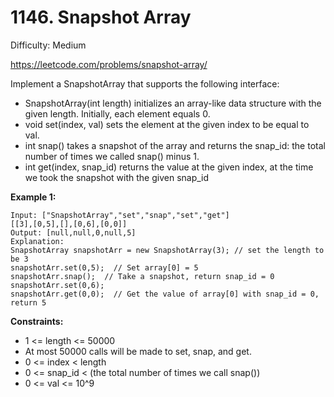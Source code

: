 # 1146. Snapshot Array

Difficulty: Medium

https://leetcode.com/problems/snapshot-array/

Implement a SnapshotArray that supports the following interface:

* SnapshotArray(int length) initializes an array-like data structure with the given length.  Initially, each element equals 0.
* void set(index, val) sets the element at the given index to be equal to val.
* int snap() takes a snapshot of the array and returns the snap_id: the total number of times we called snap() minus 1.
* int get(index, snap_id) returns the value at the given index, at the time we took the snapshot with the given snap_id

**Example 1:**
```
Input: ["SnapshotArray","set","snap","set","get"]
[[3],[0,5],[],[0,6],[0,0]]
Output: [null,null,0,null,5]
Explanation: 
SnapshotArray snapshotArr = new SnapshotArray(3); // set the length to be 3
snapshotArr.set(0,5);  // Set array[0] = 5
snapshotArr.snap();  // Take a snapshot, return snap_id = 0
snapshotArr.set(0,6);
snapshotArr.get(0,0);  // Get the value of array[0] with snap_id = 0, return 5
```

**Constraints:**

* 1 <= length <= 50000
* At most 50000 calls will be made to set, snap, and get.
* 0 <= index < length
* 0 <= snap_id < (the total number of times we call snap())
* 0 <= val <= 10^9
